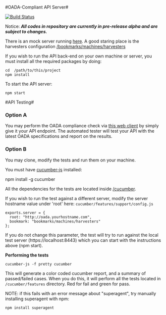 #OADA-Compliant API Server#

[![Build Status](https://travis-ci.org/ssabpisa/oada-test.svg)](https://travis-ci.org/ssabpisa/oada-test?branch=master)

Notice: ***All codes in repository are currently in pre-release alpha and are subject to changes.***

 There is an mock server running [here](http://oada-test.herokuapp.com). A good staring place is the harvesters configuration [/bookmarks/machines/harvesters](http://oada-test.herokuapp.com/bookmarks/machines/harvesters)

If you wish to run the API back-end on your own machine or server, you must install all the required packages by doing:
    
    cd  /path/to/this/project
    npm install
	
To start the API server:

    npm start

#API Testing#

### Option A

You may perform the OADA compliance check via [this web client](http://oada-test.herokuapp.com/compliance) by simply give it your API endpoint. The automated tester will test your API with the latest OADA specifications and report on the results. 

### Option B

You may clone, modify the tests and run them on your machine.

You must have [cucumber-js](https://github.com/cucumber/cucumber-js) installed:

   npm install -g cucumber

All the dependencies for the tests are located inside [/cucumber](https://github.com/ssabpisa/oada-test/tree/master/cucumber).

If you wish to run the test against a different server, modify the server hostname value under 'root' here: `cucumber/features/support/config.js`
   
    exports.server = {
      root: "http://oada.yourhostname.com",
      bookmark: "bookmarks/machines/harvesters"
    }; 

If you do not change this parameter, the test will try to run against the local test server (https://localhost:8443) which you can start with the instructions above (npm start).

**Performing the tests**

    cucumber-js -f pretty cucumber

This will generate a color coded cucumber report, and a summary of passed/failed cases.
When you do this, it will perform all the tests located in `/cucumber/features` directory. Red for fail and green for pass.


NOTE: if this fails with an error message about "superagent", try manually installing superagent with npm:

    npm install superagent
